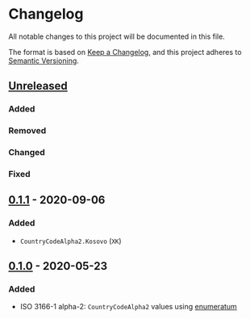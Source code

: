# Changelog
All notable changes to this project will be documented in this file.

The format is based on [Keep a Changelog](https://keepachangelog.com/en/1.0.0/),
and this project adheres to [Semantic Versioning](https://semver.org/spec/v2.0.0.html).

## [Unreleased]

### Added
### Removed
### Changed
### Fixed

## [0.1.1] - 2020-09-06
### Added
- `CountryCodeAlpha2.Kosovo` (`XK`)

## [0.1.0] - 2020-05-23
### Added
- ISO 3166-1 alpha-2: `CountryCodeAlpha2` values using [enumeratum](https://github.com/lloydmeta/enumeratum)

[Unreleased]: https://github.com/bartholomews/scala-iso/compare/v0.1.1...HEAD
[0.1.1]: https://github.com/bartholomews/scala-iso/releases/tag/v0.1.1
[0.1.0]: https://github.com/bartholomews/scala-iso/releases/tag/v0.1.0